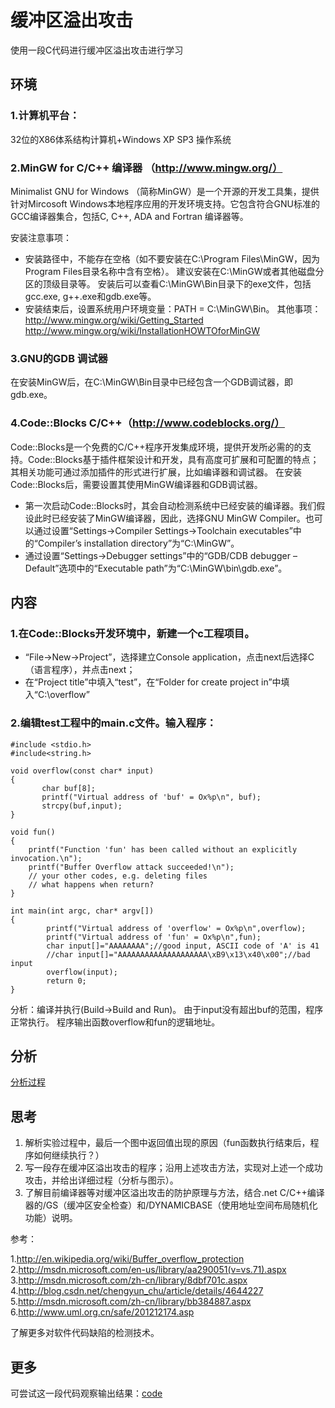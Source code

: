 # 缓冲区溢出攻击
使用一段C代码进行缓冲区溢出攻击进行学习

## 环境
### 1.计算机平台：

32位的X86体系结构计算机+Windows XP SP3 操作系统

### 2.MinGW for C/C++ 编译器 （http://www.mingw.org/）

Minimalist GNU for Windows （简称MinGW）是一个开源的开发工具集，提供针对Mircosoft Windows本地程序应用的开发环境支持。它包含符合GNU标准的GCC编译器集合，包括C, C++, ADA and Fortran 编译器等。

安装注意事项：

* 安装路径中，不能存在空格（如不要安装在C:\Program Files\MinGW，因为Program Files目录名称中含有空格）。
建议安装在C:\MinGW或者其他磁盘分区的顶级目录等。
安装后可以查看C:\MinGW\Bin目录下的exe文件，包括gcc.exe, g++.exe和gdb.exe等。
* 安装结束后，设置系统用户环境变量：PATH = C:\MinGW\Bin。
其他事项：
http://www.mingw.org/wiki/Getting_Started http://www.mingw.org/wiki/InstallationHOWTOforMinGW

### 3.GNU的GDB 调试器
在安装MinGW后，在C:\MinGW\Bin目录中已经包含一个GDB调试器，即gdb.exe。

### 4.Code::Blocks C/C++（http://www.codeblocks.org/）
Code::Blocks是一个免费的C/C++程序开发集成环境，提供开发所必需的的支持。Code::Blocks基于插件框架设计和开发，具有高度可扩展和可配置的特点；其相关功能可通过添加插件的形式进行扩展，比如编译器和调试器。
在安装Code::Blocks后，需要设置其使用MinGW编译器和GDB调试器。
* 第一次启动Code::Blocks时，其会自动检测系统中已经安装的编译器。我们假设此时已经安装了MinGW编译器，因此，选择GNU MinGW Compiler。也可以通过设置“Settings->Compiler Settings->Toolchain executables”中的“Compiler’s installation directory”为“C:\MinGW”。
* 通过设置“Settings->Debugger settings”中的“GDB/CDB debugger – Default”选项中的“Executable path”为“C:\MinGW\bin\gdb.exe”。
  
## 内容
### 1.在Code::Blocks开发环境中，新建一个c工程项目。
* “File->New->Project”，选择建立Console application，点击next后选择C（语言程序），并点击next；
* 在“Project title”中填入“test”，在“Folder for create project in”中填入“C:\overflow”
### 2.编辑test工程中的main.c文件。输入程序：
```
#include <stdio.h>
#include<string.h>

void overflow(const char* input)
{
       char buf[8];
       printf("Virtual address of 'buf' = Ox%p\n", buf);
       strcpy(buf,input);
}

void fun()
{
    printf("Function 'fun' has been called without an explicitly invocation.\n");
    printf("Buffer Overflow attack succeeded!\n");
    // your other codes, e.g. deleting files
    // what happens when return?
}

int main(int argc, char* argv[])
{
        printf("Virtual address of 'overflow' = Ox%p\n",overflow);
        printf("Virtual address of 'fun' = Ox%p\n",fun);
        char input[]="AAAAAAAA";//good input, ASCII code of 'A' is 41
        //char input[]="AAAAAAAAAAAAAAAAAAAA\xB9\x13\x40\x00";//bad input
        overflow(input);
        return 0;
}
```
分析：编译并执行(Build->Build and Run)。
由于input没有超出buf的范围，程序正常执行。
程序输出函数overflow和fun的逻辑地址。

## 分析
[分析过程](https://github.com/HeXavi8/Info-Sec/edit/main/cache_overflow_attack/cache_overflow_attack.pdf)

## 思考
1. 解析实验过程中，最后一个图中返回值出现的原因（fun函数执行结束后，程序如何继续执行？）
2. 写一段存在缓冲区溢出攻击的程序；沿用上述攻击方法，实现对上述一个成功攻击，并给出详细过程（分析与图示）。
3. 了解目前编译器等对缓冲区溢出攻击的防护原理与方法，结合.net C/C++编译器的/GS（缓冲区安全检查）和/DYNAMICBASE（使用地址空间布局随机化功能）说明。
   
参考：

1.http://en.wikipedia.org/wiki/Buffer_overflow_protection</br>
2.http://msdn.microsoft.com/en-us/library/aa290051(v=vs.71).aspx</br>
3.http://msdn.microsoft.com/zh-cn/library/8dbf701c.aspx</br>
4.http://blog.csdn.net/chengyun_chu/article/details/4644227</br>
5.http://msdn.microsoft.com/zh-cn/library/bb384887.aspx</br>
6.http://www.uml.org.cn/safe/201212174.asp</br>

了解更多对软件代码缺陷的检测技术。


## 更多
可尝试这一段代码观察输出结果：[code](https://github.com/HeXavi8/Info-Sec/edit/main/cache_overflow_attack/code.c)
